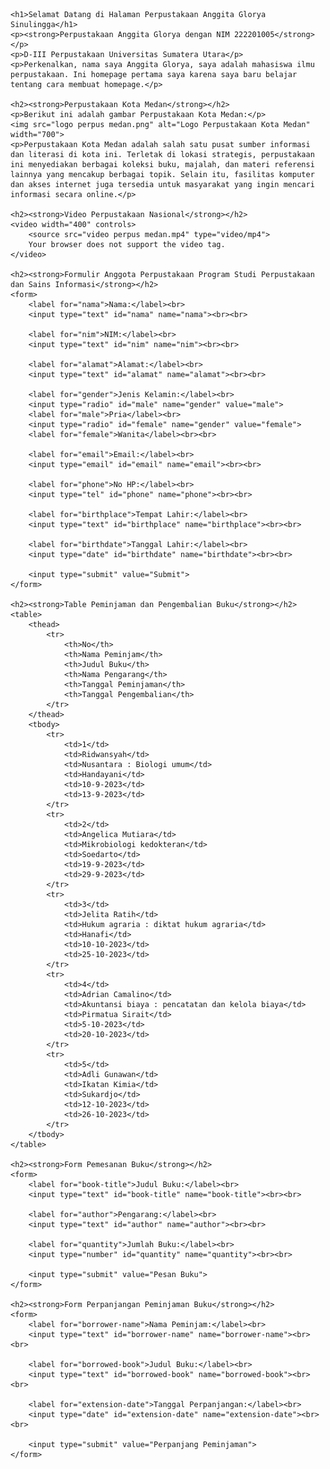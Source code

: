 <html>
<!DOCTYPE html>
<html lang="en">
<head>
    <meta charset="UTF-8">
    <meta name="viewport" content="width=device-width, initial-scale=1.0">
    <title>Perpustakaan Anggita Glorya</title>
    <style>
        table, th, td {
            border: 1px solid black;
            border-collapse: collapse;
            padding: 8px;
        }
        th {
            background-color: #f2f2f2;
        }
        form {
            margin-top: 20px;
        }
    </style>
</head>
<body>

    <h1>Selamat Datang di Halaman Perpustakaan Anggita Glorya Sinulingga</h1>
    <p><strong>Perpustakaan Anggita Glorya dengan NIM 222201005</strong></p>
    <p>D-III Perpustakaan Universitas Sumatera Utara</p>
    <p>Perkenalkan, nama saya Anggita Glorya, saya adalah mahasiswa ilmu perpustakaan. Ini homepage pertama saya karena saya baru belajar tentang cara membuat homepage.</p>

    <h2><strong>Perpustakaan Kota Medan</strong></h2>
    <p>Berikut ini adalah gambar Perpustakaan Kota Medan:</p>
    <img src="logo perpus medan.png" alt="Logo Perpustakaan Kota Medan" width="700">
    <p>Perpustakaan Kota Medan adalah salah satu pusat sumber informasi dan literasi di kota ini. Terletak di lokasi strategis, perpustakaan ini menyediakan berbagai koleksi buku, majalah, dan materi referensi lainnya yang mencakup berbagai topik. Selain itu, fasilitas komputer dan akses internet juga tersedia untuk masyarakat yang ingin mencari informasi secara online.</p>
    
    <h2><strong>Video Perpustakaan Nasional</strong></h2>
    <video width="400" controls>
        <source src="video perpus medan.mp4" type="video/mp4">
        Your browser does not support the video tag.
    </video>

    <h2><strong>Formulir Anggota Perpustakaan Program Studi Perpustakaan dan Sains Informasi</strong></h2>
    <form>
        <label for="nama">Nama:</label><br>
        <input type="text" id="nama" name="nama"><br><br>
        
        <label for="nim">NIM:</label><br>
        <input type="text" id="nim" name="nim"><br><br>

        <label for="alamat">Alamat:</label><br>
        <input type="text" id="alamat" name="alamat"><br><br>

        <label for="gender">Jenis Kelamin:</label><br>
        <input type="radio" id="male" name="gender" value="male">
        <label for="male">Pria</label><br>
        <input type="radio" id="female" name="gender" value="female">
        <label for="female">Wanita</label><br><br>

        <label for="email">Email:</label><br>
        <input type="email" id="email" name="email"><br><br>

        <label for="phone">No HP:</label><br>
        <input type="tel" id="phone" name="phone"><br><br>

        <label for="birthplace">Tempat Lahir:</label><br>
        <input type="text" id="birthplace" name="birthplace"><br><br>

        <label for="birthdate">Tanggal Lahir:</label><br>
        <input type="date" id="birthdate" name="birthdate"><br><br>

        <input type="submit" value="Submit">
    </form>

    <h2><strong>Table Peminjaman dan Pengembalian Buku</strong></h2>
    <table>
        <thead>
            <tr>
                <th>No</th>
                <th>Nama Peminjam</th>
                <th>Judul Buku</th>
                <th>Nama Pengarang</th>
                <th>Tanggal Peminjaman</th>
                <th>Tanggal Pengembalian</th>
            </tr>
        </thead>
        <tbody>
            <tr>
                <td>1</td>
                <td>Ridwansyah</td>
                <td>Nusantara : Biologi umum</td>
                <td>Handayani</td>
                <td>10-9-2023</td>
                <td>13-9-2023</td>
            </tr>
            <tr>
                <td>2</td>
                <td>Angelica Mutiara</td>
                <td>Mikrobiologi kedokteran</td>
                <td>Soedarto</td>
                <td>19-9-2023</td>
                <td>29-9-2023</td>
            </tr>
            <tr>
                <td>3</td>
                <td>Jelita Ratih</td>
                <td>Hukum agraria : diktat hukum agraria</td>
                <td>Hanafi</td>
                <td>10-10-2023</td>
                <td>25-10-2023</td>
            </tr>
            <tr>
                <td>4</td>
                <td>Adrian Camalino</td>
                <td>Akuntansi biaya : pencatatan dan kelola biaya</td>
                <td>Pirmatua Sirait</td>
                <td>5-10-2023</td>
                <td>20-10-2023</td>
            </tr>
            <tr>
                <td>5</td>
                <td>Adli Gunawan</td>
                <td>Ikatan Kimia</td>
                <td>Sukardjo</td>
                <td>12-10-2023</td>
                <td>26-10-2023</td>
            </tr>
        </tbody>
    </table>

    <h2><strong>Form Pemesanan Buku</strong></h2>
    <form>
        <label for="book-title">Judul Buku:</label><br>
        <input type="text" id="book-title" name="book-title"><br><br>

        <label for="author">Pengarang:</label><br>
        <input type="text" id="author" name="author"><br><br>

        <label for="quantity">Jumlah Buku:</label><br>
        <input type="number" id="quantity" name="quantity"><br><br>

        <input type="submit" value="Pesan Buku">
    </form>

    <h2><strong>Form Perpanjangan Peminjaman Buku</strong></h2>
    <form>
        <label for="borrower-name">Nama Peminjam:</label><br>
        <input type="text" id="borrower-name" name="borrower-name"><br><br>

        <label for="borrowed-book">Judul Buku:</label><br>
        <input type="text" id="borrowed-book" name="borrowed-book"><br><br>

        <label for="extension-date">Tanggal Perpanjangan:</label><br>
        <input type="date" id="extension-date" name="extension-date"><br><br>

        <input type="submit" value="Perpanjang Peminjaman">
    </form>

    
